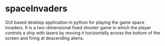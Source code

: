# spaceInvaders

GUI based desktop application in python for playing the
game space invaders.
It is a two-dimensional fixed shooter game in which the player controls a ship with lasers by moving it horizontally across the bottom of the screen and firing at descending aliens.
